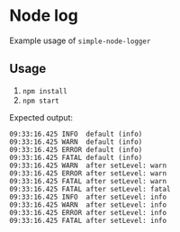 # Node log

Example usage of `simple-node-logger`

## Usage

1. `npm install`
1. `npm start`

Expected output:

```
09:33:16.425 INFO  default (info)
09:33:16.425 WARN  default (info)
09:33:16.425 ERROR default (info)
09:33:16.425 FATAL default (info)
09:33:16.425 WARN  after setLevel: warn
09:33:16.425 ERROR after setLevel: warn
09:33:16.425 FATAL after setLevel: warn
09:33:16.425 FATAL after setLevel: fatal
09:33:16.425 INFO  after setLevel: info
09:33:16.425 WARN  after setLevel: info
09:33:16.425 ERROR after setLevel: info
09:33:16.425 FATAL after setLevel: info
```
